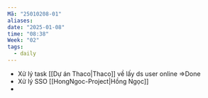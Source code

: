 ```yaml
---
Mã: "25010208-01"
aliases: 
date: "2025-01-08"
time: "08:38"
Week: "02"
tags:
  - daily
---
```

- Xử lý task [[Dự án Thaco|Thaco]] về lấy ds user online =>Done
- Xử lý SSO [[HongNgoc-Project|Hồng Ngọc]]
- 